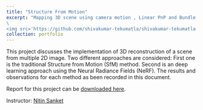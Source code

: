 ```yaml
---
title: "Structure From Motion"
excerpt: "Mapping 3D scene using camera motion , Linear PnP and Bundle Adjustment
\
<img src='https://github.com/shivakumar-tekumatla/shivakumar-tekumatla.github.io/blob/master/files/GIFs/sfm.png?raw=true' width =400  />"
collection: portfolio
---
```

This project discusses the implementation of 3D reconstruction of a scene from multiple 2D image. Two different approaches are considered: First one is the traditional Structure from Motion (SfM) method. Second is an deep learning approach using the Neural Radiance Fields (NeRF). The results
and observations for each method as been recorded in this document.

Report for this project can be [downloaded here](https://github.com/shivakumar-tekumatla/shivakumar-tekumatla.github.io/blob/master/files/sfm.pdf). 

Instructor: [Nitin Sanket](https://nitinjsanket.github.io/)